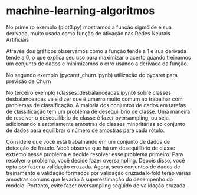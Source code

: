 # machine-learning-algoritmos

No primeiro exemplo (plot3.py) mostramos a função sigmóide e sua derivada, muito usada 
como função de ativação nas Redes Neurais Artificiais

Através dos gráficos observamos como a função tende a 1 e sua derivada
tende a 0, o que explica seu uso para maximizar o acerto quando treinamos
um conjunto de dados e minimizamos o erro usando a derivada da função.


No segundo exemplo (pycaret_churn.ipynb) utilização do pycaret para previsão de Churn

No terceiro exemplo (classes_desbalanceadas.ipynb) sobre classes desbalanceadas vale dizer que 
é umerro muito comum ao trabalhar com problemas de classificação.
A maioria dos conjuntos de dados em tarefas de classificação tem um problema de desequilíbrio de classe.
Uma maneira de resolver o desequilíbrio de classe é fazer oversampling, ou seja, adicionando aleatoriamente
amostras de classes minoritárias ao conjunto de dados para equilibrar o número de amostras para cada rótulo.

Considere que você está trabalhando em um conjunto de dados de detecção de fraude.
Você observa que há um desequilíbrio de classe extremo nesse problema e decide resolver
esse problema primeiro. Para resolver o problema, você decide fazer oversampling. Depois disso,
você opta por fazer a validação cruzada. Agora, seus conjuntos de dados de treinamento e validação
formados por validação cruzada k-fold terão várias amostras comuns que levarão à superestimação
do desempenho do modelo. Portanto, evite fazer oversampling seguido de validação cruzada.


